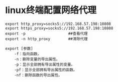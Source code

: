 # linux终端配置网络代理
```
export http_proxy=socks5://192.168.57.198:10808
export https_proxy=socks5://192.168.57.198:10808
export -p                   ##查看代理
export -n http_proxy        ##清除代理
```
    
    export [参数]
        -f：指向函数。
        -n：删除变量的导出属性。
        -p：显示全部拥有导出属性的变量。
        -pf：显示全部拥有导出属性的函数。
        -nf：删除函数的导出属性。
